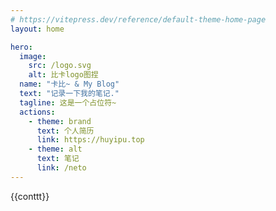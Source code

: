 ```yaml
---
# https://vitepress.dev/reference/default-theme-home-page
layout: home

hero:
  image:
    src: /logo.svg
    alt: 比卡logo图捏
  name: "卡比~ & My Blog"
  text: "记录一下我的笔记."
  tagline: 这是一个占位符~
  actions:
    - theme: brand
      text: 个人简历
      link: https://huyipu.top
    - theme: alt
      text: 笔记
      link: /neto
---
```


<!-- features:
  - title: Feature A
    icon: 🤖
    details: Lorem ipsum dolor sit amet, consectetur adipiscing elit
  - title: Feature B
    icon: 🚀
    details: Lorem ipsum dolor sit amet, consectetur adipiscing elit
  - title: Feature C
    details: Lorem ipsum dolor sit amet, consectetur adipiscing elit -->

<div>{{conttt}}</div>

<script setup lang="ts">
import {ref,onMounted} from 'vue'
const conttt=ref('这是一个占位符~')

setTimeout(()=>{
  conttt.value='欢迎来到我的博客~'
},2000)

const timerNum=ref(0)
const timer=ref(null) 

onMounted(()=>{
  timer.value=setInterval(()=>{
    const date = new Date()
    const year = date.getFullYear()
    const month = date.getMonth() + 1
    const day = date.getDate()
    const hour = date.getHours()
    const minute = date.getMinutes()
    const second = date.getSeconds()
    const time = `${year}年${month}月${day}日 ${hour}时${minute}分${second}秒`
    const dom = document.querySelector('.tagline')
    if(dom){
      dom.innerHTML = time
    }else{
      timerNum.value+=1
      if(timerNum.value>5){
        clearInterval(timer.value)
        timer.value=null
      }
    }
  },1000)
})
</script>

<style scoped>
  :root{
    --vp-c-indigo-1:'#567bf3'!important;
  }
</style>
